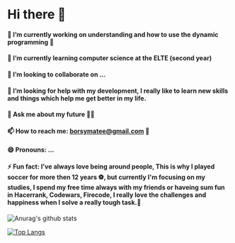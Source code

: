 <!--
**borsym/borsym** is a ✨ _special_ ✨ repository because its `README.md` (this file) appears on your GitHub profile.
![Anurag's github stats](https://github-readme-stats.vercel.app/api?username=borsym&hide=contribs,prs)
-->

# Hi there  👋

#### 🔭 I’m currently working on understanding and how to use the dynamic programming 👻
#### 🌱 I’m currently learning computer science at the ELTE (second year)
#### 👯 I’m looking to collaborate on ...
#### 🤔 I’m looking for help with my development, I really like to learn new skills and things which help me get better in my life.
#### 💬 Ask me about my future ✋🏼
#### 📫 How to reach me: borsymatee@gmail.com 💬
#### 😄 Pronouns: ...
#### ⚡ Fun fact: I've always love being around people, This is why I played soccer for more then 12 years ⚽, but currently I'm focusing on my studies, I spend my free time always with my friends or haveing sum fun in Hacerrank, Codewars, Firecode, I really love the challenges and happiness when I solve a really tough task.🤔 


![Anurag's github stats](https://github-readme-stats.vercel.app/api?username=borsym&show_icons=true&theme=radical)

[![Top Langs](https://github-readme-stats.vercel.app/api/top-langs/?username=borsym&layout=compact)](https://github.com/borsym/github-readme-stats)
